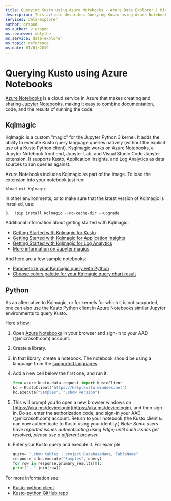 ```yaml
---
title: Querying Kusto using Azure Notebooks - Azure Data Explorer | Microsoft Docs
description: This article describes Querying Kusto using Azure Notebooks in Azure Data Explorer.
services: data-explorer
author: orspod
ms.author: v-orspod
ms.reviewer: mblythe
ms.service: data-explorer
ms.topic: reference
ms.date: 01/01/2019
---
```

# Querying Kusto using Azure Notebooks

[Azure Notebooks](https://notebooks.azure.com/) is a cloud service in Azure that makes creating and sharing
[Jupyter Notebooks](https://jupyter.org/), making it easy to combine documentation, code, and the results of running the code.

## Kqlmagic

Kqlmagic is a custom "magic" for the Jupyter Python 3 kernel. It adds the ability
to execute Kusto query language queries natively
(without the explicit use of a Kusto Python client).
Ksqlmagic works on Azure Notebooks, a Jupyter Notebook front end,
Jupyter Lab, and Visual Studio Code Jupyter extension.
It supports Kusto, Application Insights, and Log Analytics as data sources to run queries against.

Azure Notebooks includes Kqlmagic as part of the image.
To load the extension into your notebook just run:

```
%load_ext Kqlmagic
```

In other environments, or to make sure that the latest version of Kqlmagic is
installed, use:

```
3.	!pip install Kqlmagic --no-cache-dir --upgrade
```

Additional information about getting started with Kqlmagic:

* [Getting Started with Kqlmagic for Kusto](https://mybinder.org/v2/gh/Microsoft/jupyter-Kqlmagic/master?filepath=notebooks%2FQuickStart.ipynb)
* [Getting Started with Kqlmagic for Application Insights](https://mybinder.org/v2/gh/Microsoft/jupyter-Kqlmagic/master?filepath=notebooks%2FQuickStartAI.ipynb)
* [Getting Started with Kqlmagic for Log Analytics](https://mybinder.org/v2/gh/Microsoft/jupyter-Kqlmagic/master?filepath=notebooks%2FQuickStartLA.ipynb)
* [More information on Jupyter magics](https://ipython.readthedocs.io/en/stable/interactive/magics.html)

And here are a few sample notebooks:

* [Parametrize your Kqlmagic query with Python](https://mybinder.org/v2/gh/Microsoft/jupyter-Kqlmagic/master?filepath=notebooks%2FParametrizeYourQuery.ipynb)
* [Choose colors palette for your Kqlmagic query chart result](https://mybinder.org/v2/gh/Microsoft/jupyter-Kqlmagic/master?filepath=notebooks%2FColorYourCharts.ipynb)

## Python

As an alternative to Kqlmagic, or for kernels for which it is not supported,
one can also use the Kusto Python client in Azure Notebooks similar Jupyter
environments to query Kusto.

Here's how:

1. Open [Azure Notebooks](https://notebooks.azure.com/) in your browser and sign-in to your
   AAD (@microsoft.com) account.

2. Create a library.

3. In that library, create a notebook. The notebook should be using a language from the [supported languages](https://github.com/Azure/azure-kusto-python#minimum-requirements).

4. Add a new cell below the first one, and run it:

    ```python
    from azure.kusto.data.request import KustoClient
    kc = KustoClient("https://help.kusto.windows.net")
    kc.execute("Samples", ".show version")
    ```

5. This will prompt you to open a new browser windows on [https://aka.ms/devicelogin](https://aka.ms/devicelogin),
   and then sign-in. Do so, enter the authorization code, and sign-in your AAD (@microsoft.com) account. Return
   to your notebook (the Kusto client `kc` can now authenticate to Kusto using your identity.)
   *Note: Some users have reported issues authenticating using Edge; until such issues get resolved,
   please use a different browser.*

6. Enter your Kusto query and execute it. For example:

    ```python
    query= ".show tables | project DatabaseName, TableName"
    response = kc.execute("Samples", query)
    for row in response.primary_results[0]:
    print(", ".join(row))
    ```

For more information see:

* [Kusto-python client](https://kusto.azurewebsites.net/docs/api/python/kusto-python-client-library.html)
* [Kusto-python GitHub repo](ttps://github.com/Azure/azure-kusto-python)